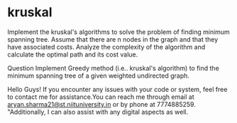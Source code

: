 # kruskal
 Implement the kruskal's algorithms to solve the problem of finding minimum spanning tree. Assume that there are n nodes in the graph and that they have associated costs. Analyze the complexity of the algorithm and calculate the optimal path and its cost value. 

Question
Implement Greedy method (i.e.. kruskal's algorithm) to find the minimum spanning tree of a given weighted undirected graph.

Hello Guys! If you encounter any issues with your code or system, feel free to contact me for assistance.You can reach me through email at aryan.sharma21@st.niituniversity.in or by phone at 7774885259. "Additionally, I can also assist with any digital aspects as well.
